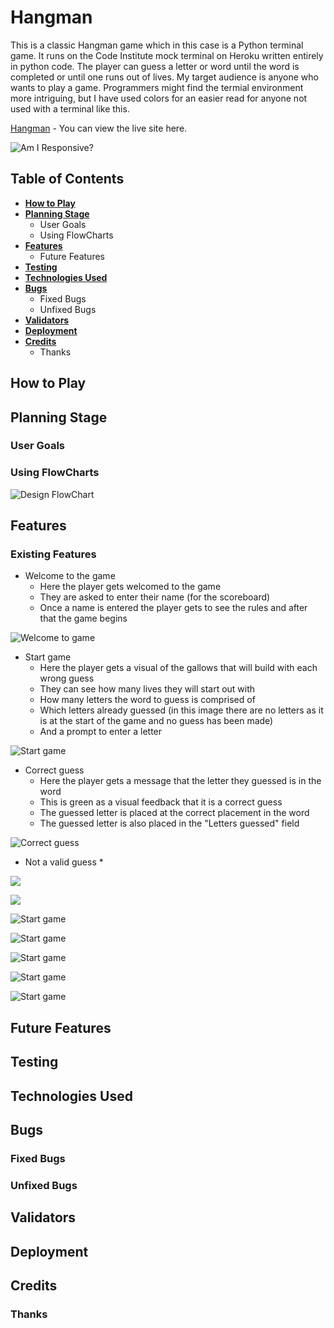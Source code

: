 # **Hangman**
This is a classic Hangman game which in this case is a Python terminal game. It runs on the Code Institute mock terminal on Heroku written entirely in python code.
The player can guess a letter or word until the word is completed or until one runs out of lives.
My target audience is anyone who wants to play a game. Programmers might find the termial environment more intriguing, but I have used colors for an easier read for anyone not used with a terminal like this. 

[Hangman](https://pp3-hangman1.herokuapp.com/) - You can view the live site here. 

![Am I Responsive?](https://github.com/Krnsand/pp3-hangman/blob/main/assets/images/am_i_responsive.png) 

## **Table of Contents**
 * [**How to Play**](#how-to-play)
 * [**Planning Stage**](#planning-stage)
   * User Goals
   * Using FlowCharts
 * [**Features**](#features)
   * Future Features
 * [**Testing**](#testing)
 * [**Technologies Used**](#technologies-used)
 * [**Bugs**](#bugs)
   * Fixed Bugs
   * Unfixed Bugs
 * [**Validators**](#validators)
 * [**Deployment**](#deployment)
 * [**Credits**](#credits)
   * Thanks

 ## **How to Play**

 ## **Planning Stage**

 ### **User Goals**

 ### **Using FlowCharts**
 ![Design FlowChart](docs/read-me/hangman-flowchart.png)

 ## **Features**

 ### **Existing Features**
 * Welcome to the game
    * Here the player gets welcomed to the game
    * They are asked to enter their name (for the scoreboard)
    * Once a name is entered the player gets to see the rules and after that the game begins

![Welcome to game](https://github.com/Krnsand/pp3-hangman/blob/main/assets/images/welcome_user.png)

 * Start game
    * Here the player gets a visual of the gallows that will build with each wrong guess
    * They can see how many lives they will start out with
    * How many letters the word to guess is comprised of
    * Which letters already guessed (in this image there are no letters as it is at the start of the game and no guess has been made)
    * And a prompt to enter a letter

![Start game](https://github.com/Krnsand/pp3-hangman/blob/main/assets/images/start_game.png)

 * Correct guess
    * Here the player gets a message that the letter they guessed is in the word
    * This is green as a visual feedback that it is a correct guess
    * The guessed letter is placed at the correct placement in the word
    * The guessed letter is also placed in the "Letters guessed" field

![Correct guess](https://github.com/Krnsand/pp3-hangman/blob/main/assets/images/correct_guess.png)

 * Not a valid guess
    *


![](https://github.com/Krnsand/pp3-hangman/blob/main/assets/images/start_game.png)


![](https://github.com/Krnsand/pp3-hangman/blob/main/assets/images/start_game.png)

![Start game](https://github.com/Krnsand/pp3-hangman/blob/main/assets/images/start_game.png)

![Start game](https://github.com/Krnsand/pp3-hangman/blob/main/assets/images/start_game.png)

![Start game](https://github.com/Krnsand/pp3-hangman/blob/main/assets/images/start_game.png)

![Start game](https://github.com/Krnsand/pp3-hangman/blob/main/assets/images/start_game.png)

![Start game](https://github.com/Krnsand/pp3-hangman/blob/main/assets/images/start_game.png)

 ## **Future Features**

 ## **Testing**

 ## **Technologies Used**

 ## **Bugs**

 ### **Fixed Bugs**

 ### **Unfixed Bugs**

 ## **Validators**

 ## **Deployment**

 ## **Credits**

 ### **Thanks**